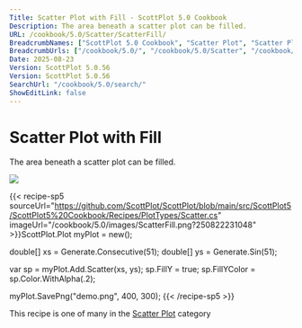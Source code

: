 ```yaml
---
Title: Scatter Plot with Fill - ScottPlot 5.0 Cookbook
Description: The area beneath a scatter plot can be filled.
URL: /cookbook/5.0/Scatter/ScatterFill/
BreadcrumbNames: ["ScottPlot 5.0 Cookbook", "Scatter Plot", "Scatter Plot with Fill"]
BreadcrumbUrls: ["/cookbook/5.0/", "/cookbook/5.0/Scatter", "/cookbook/5.0/Scatter/ScatterFill"]
Date: 2025-08-23
Version: ScottPlot 5.0.56
Version: ScottPlot 5.0.56
SearchUrl: "/cookbook/5.0/search/"
ShowEditLink: false
---
```



<div class='d-flex align-items-center mt-5'>
<h1 class='me-2 text-dark my-0 border-0'>Scatter Plot with Fill</h1>
</div>

The area beneath a scatter plot can be filled.

[![](/cookbook/5.0/images/ScatterFill.png?250822231048)](/cookbook/5.0/images/ScatterFill.png?250822231048)

{{< recipe-sp5 sourceUrl="https://github.com/ScottPlot/ScottPlot/blob/main/src/ScottPlot5/ScottPlot5%20Cookbook/Recipes/PlotTypes/Scatter.cs" imageUrl="/cookbook/5.0/images/ScatterFill.png?250822231048" >}}ScottPlot.Plot myPlot = new();

double[] xs = Generate.Consecutive(51);
double[] ys = Generate.Sin(51);

var sp = myPlot.Add.Scatter(xs, ys);
sp.FillY = true;
sp.FillYColor = sp.Color.WithAlpha(.2);

myPlot.SavePng("demo.png", 400, 300);
{{< /recipe-sp5 >}}

<div class='my-5 text-center'>This recipe is one of many in the <a href='/cookbook/5.0/Scatter'>Scatter Plot</a> category</div>


